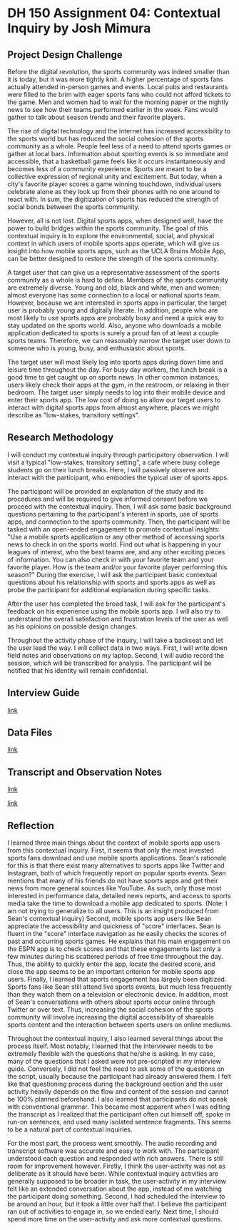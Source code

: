 
# DH 150 Assignment 04: Contextual Inquiry by Josh Mimura

## Project Design Challenge

Before the digital revolution, the sports community was indeed smaller than it is today, but it was more tightly knit. A higher percentage of sports fans actually attended in-person games and events. Local pubs and restaurants were filled to the brim with eager sports fans who could not afford tickets to the game. Men and women had to wait for the morning paper or the nightly news to see how their teams performed earlier in the week. Fans would gather to talk about season trends and their favorite players. 

The rise of digital technology and the internet has increased accessibility to the sports world but has reduced the social cohesion of the sports community as a whole. People feel less of a need to attend sports games or gather at local bars. Information about sporting events is so immediate and accessible, that a basketball game feels like it occurs instantaneously and becomes less of a community experience. Sports are meant to be a collective expression of regional unity and excitement.
But today, when a city's favorite player scores a game winning touchdown, individual users celebrate alone as they look up from their phones with no one around to react with. In sum, the digitization of sports has reduced the strength of social bonds between the sports community.  

However, all is not lost. Digital sports apps, when designed well, have the power to build bridges within the sports community. The goal of this contextual inquiry is to explore the environmental, social, and physical context in which users of mobile sports apps operate, which will give us insight into how mobile sports apps, such as the UCLA Bruins Mobile App, can be better designed to restore the strength of the sports community.  

A target user that can give us a representative assessment of the sports community as a whole is hard to define. Members of the sports community are extremely diverse. Young and old, black and white, men and women; almost everyone has some connection to a local or national sports team. However, because we are interested in sports apps in particular, the target user is probably young and digitally literate. In addition, people who are most likely to use sports apps are probably busy and need a quick way to stay updated on the sports world. Also, anyone who downloads a mobile application dedicated to sports is surely a proud fan of at least a couple sports teams. Therefore, we can reasonably narrow the target user down to someone who is young, busy, and enthusiastic about sports. 

The target user will most likely log into sports apps during down time and leisure time throughout the day. For busy day workers, the lunch break is a good time to get caught up on sports news. In other common instances, users likely check their apps at the gym, in the restroom, or relaxing in their bedroom. The target user simply needs to log into their mobile device and enter their sports app. The low cost of doing so allow our target users to interact with digital sports apps from almost anywhere, places we might describe as "low-stakes, transitory settings".

## Research Methodology

I will conduct my contextual inquiry through participatory observation. I will visit a typical "low-stakes, transitory setting", a cafe where busy college students go on their lunch breaks. Here, I will passively observe and interact with the participant, who embodies the typical user of sports apps. 

The participant will be provided an explanation of the study and its procedures and will be required to give informed consent before we proceed with the contextual inquiry. Then, I will ask some basic background questions pertaining to the participant's interest in sports, use of sports apps, and connection to the sports community. Then, the participant will be tasked with an open-ended engagement to promote contextual insights: "Use a mobile sports application or any other method of accessing sports news to check in on the sports world. Find out what is happening in your leagues of interest, who the best teams are, and any other exciting pieces of information. You can also check in with your favorite team and your favorite player. How is the team and/or your favorite player performing this season?" During the exercise, I will ask the participant basic contextual questions about his relationship with sports and sports apps as well as probe the participant for additional explanation during specific tasks. 

After the user has completed the broad task, I will ask for the participant's feedback on his experience using the mobile sports app. I will also try to understand the overall satisfaction and frustration levels of the user as well as his opinions on possible design changes. 

Throughout the activity phase of the inquiry, I will take a backseat and let the user lead the way. I will collect data in two ways. First, I will write down field notes and observations on my laptop. Second, I will audio record the session, which will be transcribed for analysis. The participant will be notified that his identity will remain confidential. 

## Interview Guide

[link](https://docs.google.com/document/d/16N-MhBysPMf2P5v4-URKpfAvhdfb8Q32MBlI3yLxn8k/edit?usp=sharing)

## Data Files

[link](https://drive.google.com/file/d/12hmwDUsKzO8atayE8X7dIVw-grL8jQU6/view?usp=sharing)

## Transcript and Observation Notes

[link](https://docs.google.com/document/d/1xaDAS4P-5qB7E8Kku-6diHnVE5-QUspuHG82KUHSqqE/edit?usp=sharing)

[link](https://docs.google.com/document/d/18cpnX5W1O0WzyU_6wJ5xVU8rlnvxzqcUZ5XwA5r6CvU/edit?usp=sharing)

## Reflection

I learned three main things about the context of mobile sports app users from this contextual inquiry. First, it seems that only the most invested sports fans download and use mobile sports applications. Sean's rationale for this is that there exist many alternatives to sports apps like Twitter and Instagram, both of which frequently report on popular sports events. Sean mentions that many of his friends do not have sports apps and get their news from more general sources like YouTube. As such, only those most interested in performance data, detailed news reports, and access to sports media take the time to download a mobile app dedicated to sports. (Note: I am not trying to generalize to all users. This is an insight produced from Sean's contextual inquiry) Second, mobile sports app users like Sean appreciate the accessibility and quickness of "score" interfaces. Sean is fluent in the "score" interface navigation as he easily checks the scores of past and occurring sports games. He explains that his main engagement on the ESPN app is to check scores and that these engagements last only a few minutes during his scattered periods of free time throughout the day. Thus, the ability to quickly enter the app, locate the desired score, and close the app seems to be an important criterion for mobile sports app users. Finally, I learned that sports engagement has largely been digitized. Sports fans like Sean still attend live sports events, but much less frequently than they watch them on a television or electronic device. In addition, most of Sean's conversations with others about sports occur online through Twitter or over text. Thus, increasing the social cohesion of the sports community will involve increasing the digital accessibility of shareable sports content and the interaction between sports users on online mediums.

Throughout the contextual inquiry, I also learned several things about the process itself. Most notably, I learned that the interviewer needs to be extremely flexible with the questions that he/she is asking. In my case, many of the questions that I asked were not pre-scripted in my interview guide. Conversely, I did not feel the need to ask some of the questions on the script, usually because the participant had already answered them. I felt like that questioning process during the background section and the user activity heavily depends on the flow and content of the session and cannot be 100% planned beforehand. I also learned that participants do not speak with conventional grammar. This became most apparent when I was editing the transcript as I realized that the participant often cut himself off, spoke in run-on sentences, and used many isolated sentence fragments. This seems to be a natural part of contextual inquiries. 

For the most part, the process went smoothly. The audio recording and transcript software was accurate and easy to work with. The participant understood each question and responded with rich answers. There is still room for improvement however. Firstly, I think the user-activity was not as deliberate as it should have been. While contextual inquiry activities are generally supposed to be broader in task, the user-activity in my interview felt like an extended conversation about the app, instead of me watching the participant doing something. Second, I had scheduled the interview to be around an hour, but it took a little over half that. I believe the participant ran out of activities to engage in, so we ended early. Next time, I should spend more time on the user-activity and ask more contextual questions. 



